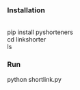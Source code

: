 <h3>Installation</h3> </br>
pip install pyshorteners </br>
cd linkshorter </br>
ls </br>
<h3>Run</h3>
python shortlink.py </br>
